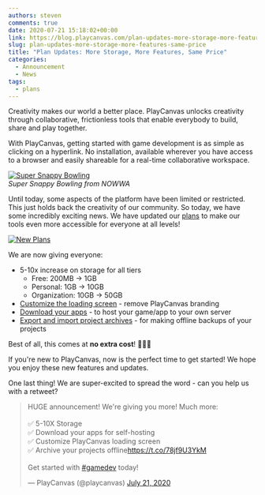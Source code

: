 ```yaml
---
authors: steven
comments: true
date: 2020-07-21 15:18:02+00:00
link: https://blog.playcanvas.com/plan-updates-more-storage-more-features-same-price/
slug: plan-updates-more-storage-more-features-same-price
title: "Plan Updates: More Storage, More Features, Same Price"
categories:
  - Announcement
  - News
tags:
  - plans
---
```


Creativity makes our world a better place. PlayCanvas unlocks creativity through collaborative, frictionless tools that enable everybody to build, share and play together.

With PlayCanvas, getting started with game development is as simple as clicking on a hyperlink. No installation, available wherever you have access to a browser and easily shareable for a real-time collaborative workspace.

[![Super Snappy Bowling](/img/editor-super-snappy-bowling.png)](/img/editor-super-snappy-bowling.png)
<br />_Super Snappy Bowling from NOWWA_

Until today, some aspects of the platform have been limited or restricted. This just holds back the creativity of our community. So today, we have some incredibly exciting news. We have updated our [plans](https://playcanvas.com/plans) to make our tools even more accessible for everyone at all levels!

[![New Plans](/img/plans-2020.jpg)](/img/plans-2020.jpg)

We are now giving everyone:

- 5-10x increase on storage for all tiers
  - Free: 200MB → 1GB
  - Personal: 1GB → 10GB
  - Organization: 10GB → 50GB
- [Customize the loading screen](https://developer.playcanvas.com/user-manual/designer/loading-screen/) - remove PlayCanvas branding
- [Download your apps](https://developer.playcanvas.com/user-manual/publishing/web/self-hosting/) - to host your game/app to your own server
- [Export and import project archives](https://developer.playcanvas.com/user-manual/profile/projects/#export-project-archive) - for making offline backups of your projects

Best of all, this comes at **no extra cost**! 🎉🎉🎉

If you're new to PlayCanvas, now is the perfect time to get started! We hope you enjoy these new features and updates.

One last thing! We are super-excited to spread the word - can you help us with a retweet?  

<blockquote class="twitter-tweet"><p lang="en" dir="ltr">HUGE announcement! We&#39;re giving you more! Much more:<br /><br />✅ 5-10X Storage<br />✅ Download your apps for self-hosting<br />✅ Customize PlayCanvas loading screen<br />✅ Archive your projects offline<a href="https://t.co/78jf9U3YkM">https://t.co/78jf9U3YkM</a><br /><br />Get started with <a href="https://twitter.com/hashtag/gamedev?src=hash&amp;ref_src=twsrc%5Etfw">#gamedev</a> today!</p>&mdash; PlayCanvas (@playcanvas) <a href="https://twitter.com/playcanvas/status/1285598408787582977?ref_src=twsrc%5Etfw">July 21, 2020</a></blockquote> <script async src="https://platform.twitter.com/widgets.js" charset="utf-8"></script>
